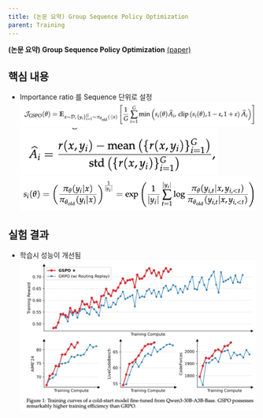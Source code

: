 ```yaml
---
title: (논문 요약) Group Sequence Policy Optimization
parent: Training
---
```


**(논문 요약) Group Sequence Policy Optimization** [(paper)](https://arxiv.org/pdf/2507.18071)

## 핵심 내용
- Importance ratio 를 Sequence 단위로 설정
   <img src="/data/papers/gspo/eq1.png" width="800" />
   <img src="/data/papers/gspo/eq2.png" width="400" />
   <img src="/data/papers/gspo/eq3.png" width="600" />
   
## 실험 결과
- 학습시 성능이 개선됨   
   <img src="/data/papers/gspo/result.png" width="800" />
